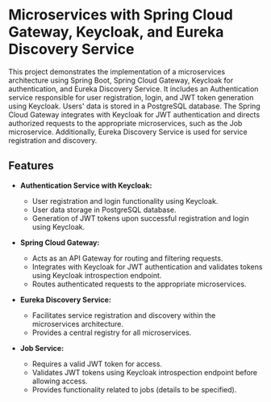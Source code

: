 # Microservices with Spring Cloud Gateway, Keycloak, and Eureka Discovery Service

This project demonstrates the implementation of a microservices architecture using Spring Boot, Spring Cloud Gateway, Keycloak for authentication, and Eureka Discovery Service. It includes an Authentication service responsible for user registration, login, and JWT token generation using Keycloak. Users' data is stored in a PostgreSQL database. The Spring Cloud Gateway integrates with Keycloak for JWT authentication and directs authorized requests to the appropriate microservices, such as the Job microservice. Additionally, Eureka Discovery Service is used for service registration and discovery.

## Features

- **Authentication Service with Keycloak:**
  - User registration and login functionality using Keycloak.
  - User data storage in PostgreSQL database.
  - Generation of JWT tokens upon successful registration and login using Keycloak.

- **Spring Cloud Gateway:**
  - Acts as an API Gateway for routing and filtering requests.
  - Integrates with Keycloak for JWT authentication and validates tokens using Keycloak introspection endpoint.
  - Routes authenticated requests to the appropriate microservices.

- **Eureka Discovery Service:**
  - Facilitates service registration and discovery within the microservices architecture.
  - Provides a central registry for all microservices.

- **Job Service:**
  - Requires a valid JWT token for access.
  - Validates JWT tokens using Keycloak introspection endpoint before allowing access.
  - Provides functionality related to jobs (details to be specified).
